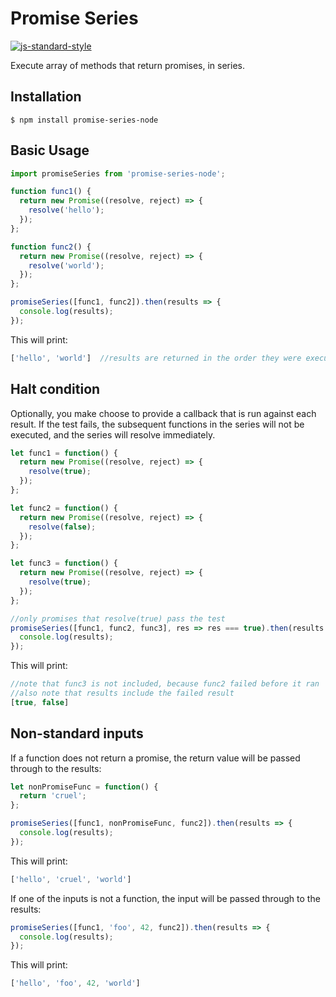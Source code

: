 # Promise Series
[![js-standard-style](https://img.shields.io/badge/code%20style-standard-brightgreen.svg?style=flat)](http://standardjs.com/)

Execute array of methods that return promises, in series.

## Installation
```$ npm install promise-series-node```

## Basic Usage

```javascript
import promiseSeries from 'promise-series-node';

function func1() {
  return new Promise((resolve, reject) => {
    resolve('hello');
  });
};

function func2() {
  return new Promise((resolve, reject) => {
    resolve('world');
  });
};

promiseSeries([func1, func2]).then(results => {
  console.log(results);
});
```

This will print:
```javascript
['hello', 'world']  //results are returned in the order they were executed
```

## Halt condition
Optionally, you make choose to provide a callback that is run against each result.  If the test fails, the subsequent functions in the series will not be executed, and the series will resolve immediately.

```javascript
let func1 = function() {
  return new Promise((resolve, reject) => {
    resolve(true);
  });
};

let func2 = function() {
  return new Promise((resolve, reject) => {
    resolve(false);
  });
};

let func3 = function() {
  return new Promise((resolve, reject) => {
    resolve(true);
  });
};

//only promises that resolve(true) pass the test
promiseSeries([func1, func2, func3], res => res === true).then(results => {
  console.log(results);
});
```
This will print:
```javascript
//note that func3 is not included, because func2 failed before it ran
//also note that results include the failed result
[true, false]
```

## Non-standard inputs
If a function does not return a promise, the return value will be passed through to the results:
```javascript
let nonPromiseFunc = function() {
  return 'cruel';
};

promiseSeries([func1, nonPromiseFunc, func2]).then(results => {
  console.log(results);
});
```
This will print:
```javascript
['hello', 'cruel', 'world']
```

If one of the inputs is not a function, the input will be passed through to the results:
```javascript
promiseSeries([func1, 'foo', 42, func2]).then(results => {
  console.log(results);
});
```

This will print:
```javascript
['hello', 'foo', 42, 'world']
```
